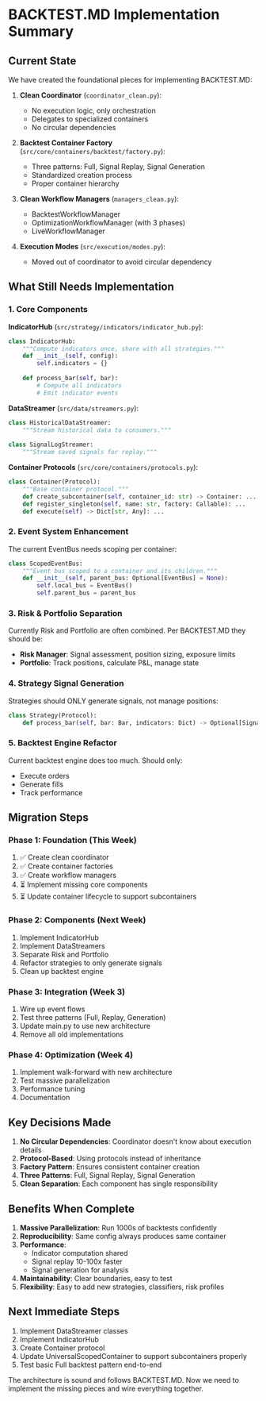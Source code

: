 # BACKTEST.MD Implementation Summary

## Current State

We have created the foundational pieces for implementing BACKTEST.MD:

1. **Clean Coordinator** (`coordinator_clean.py`):
   - No execution logic, only orchestration
   - Delegates to specialized containers
   - No circular dependencies

2. **Backtest Container Factory** (`src/core/containers/backtest/factory.py`):
   - Three patterns: Full, Signal Replay, Signal Generation
   - Standardized creation process
   - Proper container hierarchy

3. **Clean Workflow Managers** (`managers_clean.py`):
   - BacktestWorkflowManager
   - OptimizationWorkflowManager (with 3 phases)
   - LiveWorkflowManager

4. **Execution Modes** (`src/execution/modes.py`):
   - Moved out of coordinator to avoid circular dependency

## What Still Needs Implementation

### 1. Core Components

**IndicatorHub** (`src/strategy/indicators/indicator_hub.py`):
```python
class IndicatorHub:
    """Compute indicators once, share with all strategies."""
    def __init__(self, config):
        self.indicators = {}
    
    def process_bar(self, bar):
        # Compute all indicators
        # Emit indicator events
```

**DataStreamer** (`src/data/streamers.py`):
```python
class HistoricalDataStreamer:
    """Stream historical data to consumers."""
    
class SignalLogStreamer:
    """Stream saved signals for replay."""
```

**Container Protocols** (`src/core/containers/protocols.py`):
```python
class Container(Protocol):
    """Base container protocol."""
    def create_subcontainer(self, container_id: str) -> Container: ...
    def register_singleton(self, name: str, factory: Callable): ...
    def execute(self) -> Dict[str, Any]: ...
```

### 2. Event System Enhancement

The current EventBus needs scoping per container:
```python
class ScopedEventBus:
    """Event bus scoped to a container and its children."""
    def __init__(self, parent_bus: Optional[EventBus] = None):
        self.local_bus = EventBus()
        self.parent_bus = parent_bus
```

### 3. Risk & Portfolio Separation

Currently Risk and Portfolio are often combined. Per BACKTEST.MD they should be:
- **Risk Manager**: Signal assessment, position sizing, exposure limits
- **Portfolio**: Track positions, calculate P&L, manage state

### 4. Strategy Signal Generation

Strategies should ONLY generate signals, not manage positions:
```python
class Strategy(Protocol):
    def process_bar(self, bar: Bar, indicators: Dict) -> Optional[Signal]: ...
```

### 5. Backtest Engine Refactor

Current backtest engine does too much. Should only:
- Execute orders
- Generate fills
- Track performance

## Migration Steps

### Phase 1: Foundation (This Week)
1. ✅ Create clean coordinator
2. ✅ Create container factories
3. ✅ Create workflow managers
4. ⏳ Implement missing core components
5. ⏳ Update container lifecycle to support subcontainers

### Phase 2: Components (Next Week)
1. Implement IndicatorHub
2. Implement DataStreamers
3. Separate Risk and Portfolio
4. Refactor strategies to only generate signals
5. Clean up backtest engine

### Phase 3: Integration (Week 3)
1. Wire up event flows
2. Test three patterns (Full, Replay, Generation)
3. Update main.py to use new architecture
4. Remove all old implementations

### Phase 4: Optimization (Week 4)
1. Implement walk-forward with new architecture
2. Test massive parallelization
3. Performance tuning
4. Documentation

## Key Decisions Made

1. **No Circular Dependencies**: Coordinator doesn't know about execution details
2. **Protocol-Based**: Using protocols instead of inheritance
3. **Factory Pattern**: Ensures consistent container creation
4. **Three Patterns**: Full, Signal Replay, Signal Generation
5. **Clean Separation**: Each component has single responsibility

## Benefits When Complete

1. **Massive Parallelization**: Run 1000s of backtests confidently
2. **Reproducibility**: Same config always produces same container
3. **Performance**: 
   - Indicator computation shared
   - Signal replay 10-100x faster
   - Signal generation for analysis
4. **Maintainability**: Clear boundaries, easy to test
5. **Flexibility**: Easy to add new strategies, classifiers, risk profiles

## Next Immediate Steps

1. Implement DataStreamer classes
2. Implement IndicatorHub
3. Create Container protocol
4. Update UniversalScopedContainer to support subcontainers properly
5. Test basic Full backtest pattern end-to-end

The architecture is sound and follows BACKTEST.MD. Now we need to implement the missing pieces and wire everything together.
